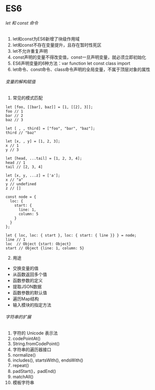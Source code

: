 # ES6

###### let 和 const 命令
1. let和const为ES6新增了块级作用域
2. let和const不存在变量提升，且存在暂时性死区
3. let不允许重复声明
4. const声明的变量不得改变值，const一旦声明变量，就必须立即初始化
5. ES6声明变量的6种方法：var function let const class import
6. let命令、const命令、class命令声明的全局变量，不属于顶层对象的属性

###### 变量的解构赋值
1. 常见的模式匹配
```
let [foo, [[bar], baz]] = [1, [[2], 3]];
foo // 1
bar // 2
baz // 3

let [ , , third] = ["foo", "bar", "baz"];
third // "baz"

let [x, , y] = [1, 2, 3];
x // 1
y // 3

let [head, ...tail] = [1, 2, 3, 4];
head // 1
tail // [2, 3, 4]

let [x, y, ...z] = ['a'];
x // "a"
y // undefined
z // []

const node = {
  loc: {
    start: {
      line: 1,
      column: 5
    }
  }
};

let { loc, loc: { start }, loc: { start: { line }} } = node;
line // 1
loc  // Object {start: Object}
start // Object {line: 1, column: 5}
```
2. 用途
  * 交换变量的值
  * 从函数返回多个值
  * 函数参数的定义
  * 提取JSON数据
  * 函数参数的默认值
  * 遍历Map结构
  * 输入模块的指定方法

###### 字符串的扩展

1. 字符的 Unicode 表示法
2. codePointAt()
3. String.fromCodePoint()
4. 字符串的遍历器接口
5. normalize()
6. includes(), startsWith(), endsWith()
7. repeat()
8. padStart()，padEnd()
9. matchAll()
10. 模板字符串

